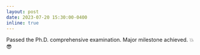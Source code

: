 ```yaml
---
layout: post
date: 2023-07-20 15:30:00-0400
inline: true
---
```


Passed the Ph.D. comprehensive examination. Major milestone achieved. :boom: :sunglasses:
